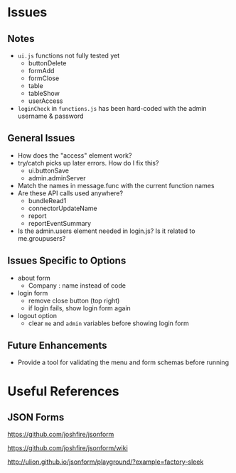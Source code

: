 # Issues

## Notes

- `ui.js` functions not fully tested yet
	- buttonDelete
	- formAdd
	- formClose
	- table
	- tableShow
	- userAccess
- `loginCheck` in `functions.js` has been hard-coded with the admin username & password

## General Issues

- How does the "access" element work?
- try/catch picks up later errors. How do I fix this?
	- ui.buttonSave 
	- admin.adminServer
- Match the names in message.func with the current function names
- Are these API calls used anywhere?
	- bundleRead1
	- connectorUpdateName
	- report
	- reportEventSummary
- Is the admin.users element needed in login.js? Is it related to me.groupusers?

## Issues Specific to Options

- about form
	- Company : name instead of code
- login form
	- remove close button (top right)
	- if login fails, show login form again
- logout option
	- clear `me` and `admin` variables before showing login form

## Future Enhancements

- Provide a tool for validating the menu and form schemas before running

# Useful References

## JSON Forms

https://github.com/joshfire/jsonform

https://github.com/joshfire/jsonform/wiki

http://ulion.github.io/jsonform/playground/?example=factory-sleek
